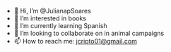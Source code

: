 - 👋 Hi, I’m @JulianapSoares
- 👀 I’m interested in books
- 🌱 I’m currently learning Spanish
- 💞️ I’m looking to collaborate on in animal campaigns
- 📫 How to reach me: jcripto01@gmail.com


<!---
JulianapSoares/JulianapSoares is a ✨ special ✨ repository because its `README.md` (this file) appears on your GitHub profile.
You can click the Preview link to take a look at your changes.
--->
